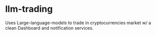 # llm-trading
Uses Large-language-models to trade in cryptocurrencies market w/ a clean Dashboard and notification services.
